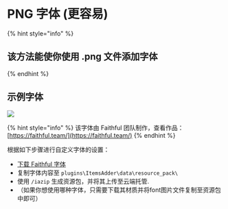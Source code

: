 # PNG 字体 (更容易)

{% hint style="info" %}
## 该方法能使你使用 .png 文件添加字体
{% endhint %}

## 示例字体

![](<../../../.gitbook/assets/immagine (13).png>)

{% hint style="info" %}
该字体由 Faithful 团队制作，查看作品：[https://faithful.team/](https://faithful.team/)
{% endhint %}

根据如下步骤进行自定义字体的设置：

* [下载 Faithful 字体](https://www.dropbox.com/s/06et55587zvcmr7/FaithfulFont.zip?dl=0)
* 复制字体内容至 `plugins\ItemsAdder\data\resource_pack\`
* 使用 `/iazip` 生成资源包，并将其上传至云端托管.
* （如果你想使用哪种字体，只需要下载其材质并将font图片文件复制至资源包中即可）
